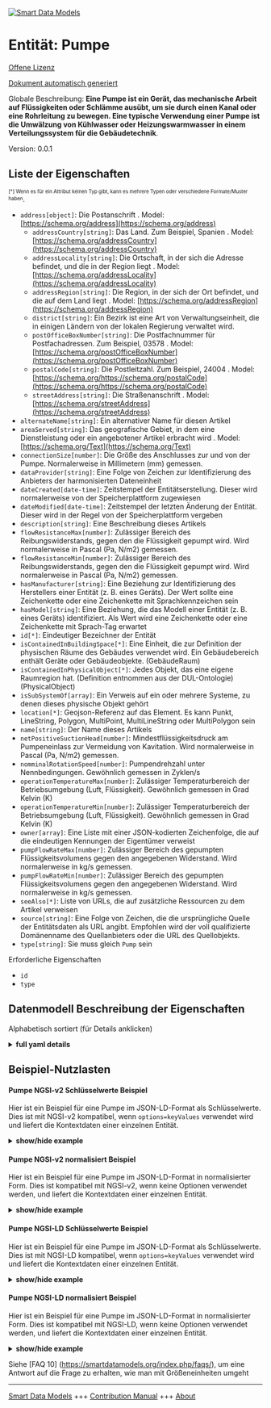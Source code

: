 <!-- 10-Header -->  
[![Smart Data Models](https://smartdatamodels.org/wp-content/uploads/2022/01/SmartDataModels_logo.png "Logo")](https://smartdatamodels.org)  
Entität: Pumpe  
==============<!-- /10-Header -->  
<!-- 15-License -->  
[Offene Lizenz](https://github.com/smart-data-models//dataModel.S4BLDG/blob/master/Pump/LICENSE.md)  
[Dokument automatisch generiert](https://docs.google.com/presentation/d/e/2PACX-1vTs-Ng5dIAwkg91oTTUdt8ua7woBXhPnwavZ0FxgR8BsAI_Ek3C5q97Nd94HS8KhP-r_quD4H0fgyt3/pub?start=false&loop=false&delayms=3000#slide=id.gb715ace035_0_60)  
<!-- /15-License -->  
<!-- 20-Description -->  
Globale Beschreibung: **Eine Pumpe ist ein Gerät, das mechanische Arbeit auf Flüssigkeiten oder Schlämme ausübt, um sie durch einen Kanal oder eine Rohrleitung zu bewegen. Eine typische Verwendung einer Pumpe ist die Umwälzung von Kühlwasser oder Heizungswarmwasser in einem Verteilungssystem für die Gebäudetechnik**.  
Version: 0.0.1  
<!-- /20-Description -->  
<!-- 30-PropertiesList -->  

## Liste der Eigenschaften  

<sup><sub>[*] Wenn es für ein Attribut keinen Typ gibt, kann es mehrere Typen oder verschiedene Formate/Muster haben</sub></sup>.  
- `address[object]`: Die Postanschrift  . Model: [https://schema.org/address](https://schema.org/address)	- `addressCountry[string]`: Das Land. Zum Beispiel, Spanien  . Model: [https://schema.org/addressCountry](https://schema.org/addressCountry)  
	- `addressLocality[string]`: Die Ortschaft, in der sich die Adresse befindet, und die in der Region liegt  . Model: [https://schema.org/addressLocality](https://schema.org/addressLocality)  
	- `addressRegion[string]`: Die Region, in der sich der Ort befindet, und die auf dem Land liegt  . Model: [https://schema.org/addressRegion](https://schema.org/addressRegion)  
	- `district[string]`: Ein Bezirk ist eine Art von Verwaltungseinheit, die in einigen Ländern von der lokalen Regierung verwaltet wird.    
	- `postOfficeBoxNumber[string]`: Die Postfachnummer für Postfachadressen. Zum Beispiel, 03578  . Model: [https://schema.org/postOfficeBoxNumber](https://schema.org/postOfficeBoxNumber)  
	- `postalCode[string]`: Die Postleitzahl. Zum Beispiel, 24004  . Model: [https://schema.org/https://schema.org/postalCode](https://schema.org/https://schema.org/postalCode)  
	- `streetAddress[string]`: Die Straßenanschrift  . Model: [https://schema.org/streetAddress](https://schema.org/streetAddress)  
- `alternateName[string]`: Ein alternativer Name für diesen Artikel  - `areaServed[string]`: Das geografische Gebiet, in dem eine Dienstleistung oder ein angebotener Artikel erbracht wird  . Model: [https://schema.org/Text](https://schema.org/Text)- `connectionSize[number]`: Die Größe des Anschlusses zur und von der Pumpe. Normalerweise in Millimetern (mm) gemessen.  - `dataProvider[string]`: Eine Folge von Zeichen zur Identifizierung des Anbieters der harmonisierten Dateneinheit  - `dateCreated[date-time]`: Zeitstempel der Entitätserstellung. Dieser wird normalerweise von der Speicherplattform zugewiesen  - `dateModified[date-time]`: Zeitstempel der letzten Änderung der Entität. Dieser wird in der Regel von der Speicherplattform vergeben  - `description[string]`: Eine Beschreibung dieses Artikels  - `flowResistanceMax[number]`: Zulässiger Bereich des Reibungswiderstands, gegen den die Flüssigkeit gepumpt wird. Wird normalerweise in Pascal (Pa, N/m2) gemessen.  - `flowResistanceMin[number]`: Zulässiger Bereich des Reibungswiderstands, gegen den die Flüssigkeit gepumpt wird. Wird normalerweise in Pascal (Pa, N/m2) gemessen.  - `hasManufacturer[string]`: Eine Beziehung zur Identifizierung des Herstellers einer Entität (z. B. eines Geräts). Der Wert sollte eine Zeichenkette oder eine Zeichenkette mit Sprachkennzeichen sein  - `hasModel[string]`: Eine Beziehung, die das Modell einer Entität (z. B. eines Geräts) identifiziert. Als Wert wird eine Zeichenkette oder eine Zeichenkette mit Sprach-Tag erwartet  - `id[*]`: Eindeutiger Bezeichner der Entität  - `isContainedInBuildingSpace[*]`: Eine Einheit, die zur Definition der physischen Räume des Gebäudes verwendet wird. Ein Gebäudebereich enthält Geräte oder Gebäudeobjekte. (GebäudeRaum)  - `isContainedInPhysicalObject[*]`: Jedes Objekt, das eine eigene Raumregion hat.  (Definition entnommen aus der DUL-Ontologie) (PhysicalObject)  - `isSubSystemOf[array]`: Ein Verweis auf ein oder mehrere Systeme, zu denen dieses physische Objekt gehört  - `location[*]`: Geojson-Referenz auf das Element. Es kann Punkt, LineString, Polygon, MultiPoint, MultiLineString oder MultiPolygon sein  - `name[string]`: Der Name dieses Artikels  - `netPositiveSuctionHead[number]`: Mindestflüssigkeitsdruck am Pumpeneinlass zur Vermeidung von Kavitation. Wird normalerweise in Pascal (Pa, N/m2) gemessen.  - `nomminalRotationSpeed[number]`: Pumpendrehzahl unter Nennbedingungen. Gewöhnlich gemessen in Zyklen/s  - `operationTemperatureMax[number]`: Zulässiger Temperaturbereich der Betriebsumgebung (Luft, Flüssigkeit). Gewöhnlich gemessen in Grad Kelvin (K)  - `operationTemperatureMin[number]`: Zulässiger Temperaturbereich der Betriebsumgebung (Luft, Flüssigkeit). Gewöhnlich gemessen in Grad Kelvin (K)  - `owner[array]`: Eine Liste mit einer JSON-kodierten Zeichenfolge, die auf die eindeutigen Kennungen der Eigentümer verweist  - `pumpFlowRateMax[number]`: Zulässiger Bereich des gepumpten Flüssigkeitsvolumens gegen den angegebenen Widerstand. Wird normalerweise in kg/s gemessen.  - `pumpFlowRateMin[number]`: Zulässiger Bereich des gepumpten Flüssigkeitsvolumens gegen den angegebenen Widerstand. Wird normalerweise in kg/s gemessen.  - `seeAlso[*]`: Liste von URLs, die auf zusätzliche Ressourcen zu dem Artikel verweisen  - `source[string]`: Eine Folge von Zeichen, die die ursprüngliche Quelle der Entitätsdaten als URL angibt. Empfohlen wird der voll qualifizierte Domänenname des Quellanbieters oder die URL des Quellobjekts.  - `type[string]`: Sie muss gleich `Pump` sein  <!-- /30-PropertiesList -->  
<!-- 35-RequiredProperties -->  
Erforderliche Eigenschaften  
- `id`  - `type`  <!-- /35-RequiredProperties -->  
<!-- 40-RequiredProperties -->  
<!-- /40-RequiredProperties -->  
<!-- 50-DataModelHeader -->  
## Datenmodell Beschreibung der Eigenschaften  
Alphabetisch sortiert (für Details anklicken)  
<!-- /50-DataModelHeader -->  
<!-- 60-ModelYaml -->  
<details><summary><strong>full yaml details</strong></summary>    
```yaml  
Pump:    
  description: A pump is a device which imparts mechanical work on fluids or slurries to move them through a channel or pipeline. A typical use of a pump is to circulate chilled water or heating hot water in a building services distribution system.    
  properties:    
    address:    
      description: The mailing address    
      properties:    
        addressCountry:    
          description: 'The country. For example, Spain'    
          type: string    
          x-ngsi:    
            model: https://schema.org/addressCountry    
            type: Property    
        addressLocality:    
          description: 'The locality in which the street address is, and which is in the region'    
          type: string    
          x-ngsi:    
            model: https://schema.org/addressLocality    
            type: Property    
        addressRegion:    
          description: 'The region in which the locality is, and which is in the country'    
          type: string    
          x-ngsi:    
            model: https://schema.org/addressRegion    
            type: Property    
        district:    
          description: 'A district is a type of administrative division that, in some countries, is managed by the local government'    
          type: string    
          x-ngsi:    
            type: Property    
        postOfficeBoxNumber:    
          description: 'The post office box number for PO box addresses. For example, 03578'    
          type: string    
          x-ngsi:    
            model: https://schema.org/postOfficeBoxNumber    
            type: Property    
        postalCode:    
          description: 'The postal code. For example, 24004'    
          type: string    
          x-ngsi:    
            model: https://schema.org/https://schema.org/postalCode    
            type: Property    
        streetAddress:    
          description: The street address    
          type: string    
          x-ngsi:    
            model: https://schema.org/streetAddress    
            type: Property    
        streetNr:    
          description: Number identifying a specific property on a public street    
          type: string    
          x-ngsi:    
            type: Property    
      type: object    
      x-ngsi:    
        model: https://schema.org/address    
        type: Property    
    alternateName:    
      description: An alternative name for this item    
      type: string    
      x-ngsi:    
        type: Property    
    areaServed:    
      description: The geographic area where a service or offered item is provided    
      type: string    
      x-ngsi:    
        model: https://schema.org/Text    
        type: Property    
    connectionSize:    
      description: The connection size of the to and from the pump. Usually measured in millimeters (mm)    
      type: number    
      x-ngsi:    
        type: Property    
    dataProvider:    
      description: A sequence of characters identifying the provider of the harmonised data entity    
      type: string    
      x-ngsi:    
        type: Property    
    dateCreated:    
      description: Entity creation timestamp. This will usually be allocated by the storage platform    
      format: date-time    
      type: string    
      x-ngsi:    
        type: Property    
    dateModified:    
      description: Timestamp of the last modification of the entity. This will usually be allocated by the storage platform    
      format: date-time    
      type: string    
      x-ngsi:    
        type: Property    
    description:    
      description: A description of this item    
      type: string    
      x-ngsi:    
        type: Property    
    flowResistanceMax:    
      description: 'Allowable range of frictional resistance against which the fluid is being pumped. Usually measured in Pascals (Pa, N/m2)'    
      type: number    
      x-ngsi:    
        type: Property    
    flowResistanceMin:    
      description: 'Allowable range of frictional resistance against which the fluid is being pumped. Usually measured in Pascals (Pa, N/m2)'    
      type: number    
      x-ngsi:    
        type: Property    
    hasManufacturer:    
      description: 'A relationship identifying the manufacturer of an entity (e.g., device). The value is expected to be a string or a string with language tag'    
      type: string    
      x-ngsi:    
        type: Property    
    hasModel:    
      description: 'A relationship identifying the model of an entity (e.g., device). The value is expected to be a string or a string with language tag'    
      type: string    
      x-ngsi:    
        type: Property    
    id:    
      anyOf:    
        - description: Identifier format of any NGSI entity    
          maxLength: 256    
          minLength: 1    
          pattern: ^[\w\-\.\{\}\$\+\*\[\]`|~^@!,:\\]+$    
          type: string    
          x-ngsi:    
            type: Property    
        - description: Identifier format of any NGSI entity    
          format: uri    
          type: string    
          x-ngsi:    
            type: Property    
      description: Unique identifier of the entity    
      x-ngsi:    
        type: Property    
    isContainedInBuildingSpace:    
      anyOf:    
        - description: Identifier format of any NGSI entity    
          maxLength: 256    
          minLength: 1    
          pattern: ^[\w\-\.\{\}\$\+\*\[\]`|~^@!,:\\]+$    
          type: string    
          x-ngsi:    
            type: Property    
        - description: Identifier format of any NGSI entity    
          format: uri    
          type: string    
          x-ngsi:    
            type: Property    
      description: An entity used to define the physical spaces of the building. A building space contains devices or building objects. (BuildingSpace)    
      x-ngsi:    
        type: Property    
    isContainedInPhysicalObject:    
      anyOf:    
        - description: Identifier format of any NGSI entity    
          maxLength: 256    
          minLength: 1    
          pattern: ^[\w\-\.\{\}\$\+\*\[\]`|~^@!,:\\]+$    
          type: string    
          x-ngsi:    
            type: Property    
        - description: Identifier format of any NGSI entity    
          format: uri    
          type: string    
          x-ngsi:    
            type: Property    
      description: Any Object that has a proper space region.  (Definition extracted from DUL ontology) (PhysicalObject)    
      x-ngsi:    
        type: Property    
    isSubSystemOf:    
      description: A reference to a system(s) that this Physical Object is part of    
      items:    
        anyOf:    
          - description: Identifier format of any NGSI entity    
            maxLength: 256    
            minLength: 1    
            pattern: ^[\w\-\.\{\}\$\+\*\[\]`|~^@!,:\\]+$    
            type: string    
            x-ngsi:    
              type: Property    
          - description: Identifier format of any NGSI entity    
            format: uri    
            type: string    
            x-ngsi:    
              type: Property    
        description: Unique identifier of the entity    
        x-ngsi:    
          type: Property    
      type: array    
      x-ngsi:    
        type: Relationship    
    location:    
      description: 'Geojson reference to the item. It can be Point, LineString, Polygon, MultiPoint, MultiLineString or MultiPolygon'    
      oneOf:    
        - description: Geojson reference to the item. Point    
          properties:    
            bbox:    
              items:    
                type: number    
              minItems: 4    
              type: array    
            coordinates:    
              items:    
                type: number    
              minItems: 2    
              type: array    
            type:    
              enum:    
                - Point    
              type: string    
          required:    
            - type    
            - coordinates    
          title: GeoJSON Point    
          type: object    
          x-ngsi:    
            type: GeoProperty    
        - description: Geojson reference to the item. LineString    
          properties:    
            bbox:    
              items:    
                type: number    
              minItems: 4    
              type: array    
            coordinates:    
              items:    
                items:    
                  type: number    
                minItems: 2    
                type: array    
              minItems: 2    
              type: array    
            type:    
              enum:    
                - LineString    
              type: string    
          required:    
            - type    
            - coordinates    
          title: GeoJSON LineString    
          type: object    
          x-ngsi:    
            type: GeoProperty    
        - description: Geojson reference to the item. Polygon    
          properties:    
            bbox:    
              items:    
                type: number    
              minItems: 4    
              type: array    
            coordinates:    
              items:    
                items:    
                  items:    
                    type: number    
                  minItems: 2    
                  type: array    
                minItems: 4    
                type: array    
              type: array    
            type:    
              enum:    
                - Polygon    
              type: string    
          required:    
            - type    
            - coordinates    
          title: GeoJSON Polygon    
          type: object    
          x-ngsi:    
            type: GeoProperty    
        - description: Geojson reference to the item. MultiPoint    
          properties:    
            bbox:    
              items:    
                type: number    
              minItems: 4    
              type: array    
            coordinates:    
              items:    
                items:    
                  type: number    
                minItems: 2    
                type: array    
              type: array    
            type:    
              enum:    
                - MultiPoint    
              type: string    
          required:    
            - type    
            - coordinates    
          title: GeoJSON MultiPoint    
          type: object    
          x-ngsi:    
            type: GeoProperty    
        - description: Geojson reference to the item. MultiLineString    
          properties:    
            bbox:    
              items:    
                type: number    
              minItems: 4    
              type: array    
            coordinates:    
              items:    
                items:    
                  items:    
                    type: number    
                  minItems: 2    
                  type: array    
                minItems: 2    
                type: array    
              type: array    
            type:    
              enum:    
                - MultiLineString    
              type: string    
          required:    
            - type    
            - coordinates    
          title: GeoJSON MultiLineString    
          type: object    
          x-ngsi:    
            type: GeoProperty    
        - description: Geojson reference to the item. MultiLineString    
          properties:    
            bbox:    
              items:    
                type: number    
              minItems: 4    
              type: array    
            coordinates:    
              items:    
                items:    
                  items:    
                    items:    
                      type: number    
                    minItems: 2    
                    type: array    
                  minItems: 4    
                  type: array    
                type: array    
              type: array    
            type:    
              enum:    
                - MultiPolygon    
              type: string    
          required:    
            - type    
            - coordinates    
          title: GeoJSON MultiPolygon    
          type: object    
          x-ngsi:    
            type: GeoProperty    
      x-ngsi:    
        type: GeoProperty    
    name:    
      description: The name of this item    
      type: string    
      x-ngsi:    
        type: Property    
    netPositiveSuctionHead:    
      description: 'Minimum liquid pressure at the pump inlet to prevent cavitation. Usually measured in Pascals (Pa, N/m2)'    
      type: number    
      x-ngsi:    
        type: Property    
    nomminalRotationSpeed:    
      description: Pump rotational speed under nominal conditions. Usually measured in cycles/s    
      type: number    
      x-ngsi:    
        type: Property    
    operationTemperatureMax:    
      description: 'Allowable operation ambient (air, fluid) temperature range. Usually measured in degrees Kelvin (K)'    
      type: number    
      x-ngsi:    
        type: Property    
    operationTemperatureMin:    
      description: 'Allowable operation ambient (air, fluid) temperature range. Usually measured in degrees Kelvin (K)'    
      type: number    
      x-ngsi:    
        type: Property    
    owner:    
      description: A List containing a JSON encoded sequence of characters referencing the unique Ids of the owner(s)    
      items:    
        anyOf:    
          - description: Identifier format of any NGSI entity    
            maxLength: 256    
            minLength: 1    
            pattern: ^[\w\-\.\{\}\$\+\*\[\]`|~^@!,:\\]+$    
            type: string    
            x-ngsi:    
              type: Property    
          - description: Identifier format of any NGSI entity    
            format: uri    
            type: string    
            x-ngsi:    
              type: Property    
        description: Unique identifier of the entity    
        x-ngsi:    
          type: Property    
      type: array    
      x-ngsi:    
        type: Property    
    pumpFlowRateMax:    
      description: Allowable range of volume of fluid being pumped against the resistance specified. Usually measured in kg/s    
      type: number    
      x-ngsi:    
        type: Property    
    pumpFlowRateMin:    
      description: Allowable range of volume of fluid being pumped against the resistance specified. Usually measured in kg/s    
      type: number    
      x-ngsi:    
        type: Property    
    seeAlso:    
      description: list of uri pointing to additional resources about the item    
      oneOf:    
        - items:    
            format: uri    
            type: string    
          minItems: 1    
          type: array    
        - format: uri    
          type: string    
      x-ngsi:    
        type: Property    
    source:    
      description: 'A sequence of characters giving the original source of the entity data as a URL. Recommended to be the fully qualified domain name of the source provider, or the URL to the source object'    
      type: string    
      x-ngsi:    
        type: Property    
    type:    
      description: It must be equal to `Pump`    
      enum:    
        - Pump    
      type: string    
      x-ngsi:    
        type: Property    
  required:    
    - id    
    - type    
  type: object    
  x-derived-from: "https://saref.etsi.org/saref4bldg/v1.1.2/#s4bldg:Pump"    
  x-disclaimer: 'Redistribution and use in source and binary forms, with or without modification, are permitted  provided that the license conditions are met. Copyleft (c) 2022 Contributors to Smart Data Models Program'    
  x-license-url: https://github.com/smart-data-models/dataModel.S4BLDG/blob/master/Pump/LICENSE.md    
  x-model-schema: https://smart-data-models.github.com/dataModel.SAREF4BLDG/Pump/schema.json    
  x-model-tags: SAREF Pump    
  x-version: 0.0.1    
```  
</details>    
<!-- /60-ModelYaml -->  
<!-- 70-MiddleNotes -->  
<!-- /70-MiddleNotes -->  
<!-- 80-Examples -->  
## Beispiel-Nutzlasten  
#### Pumpe NGSI-v2 Schlüsselwerte Beispiel  
Hier ist ein Beispiel für eine Pumpe im JSON-LD-Format als Schlüsselwerte. Dies ist mit NGSI-v2 kompatibel, wenn `options=keyValues` verwendet wird und liefert die Kontextdaten einer einzelnen Entität.  
<details><summary><strong>show/hide example</strong></summary>    
```json  
{  
    "id": "urn:ngsi-ld:Pump:5c6aa613-0829-405e-aeb6-ef000e26fea1",  
    "type": "Pump",  
    "connectionSize": 0.0736674796470771,  
    "flowResistanceMax": 0.5763414622833901,  
    "flowResistanceMin": 0.23194313125611832,  
    "netPositiveSuctionHead": 0.9430406136976697,  
    "nomminalRotationSpeed": 0.49997837892806263,  
    "operationTemperatureMax": 0.016630756942512148,  
    "operationTemperatureMin": 0.7235008225786019,  
    "pumpFlowRateMax": 0.2126600766557486,  
    "pumpFlowRateMin": 0.8849029838139153,  
    "isContainedInBuildingSpace": "urn:ngsi-ld:BuildingSpace:13846972-f593-4662-96b5-92cefbbe8219",  
    "isContainedInPhysicalObject": "urn:ngsi-ld:PhysicalObject:54ecdd7e-4ab8-4c41-b56b-47bb45c572f8",  
    "isSubSystemOf": [  
        "urn:ngsi-ld:System:092c5cb0-1b8e-4bc9-88ee-ce226a23061f",  
        "urn:ngsi-ld:System:053dc8a9-bbb7-402c-8d99-522b8626091d",  
        "urn:ngsi-ld:System:60e0c6c5-ebd6-4460-aa78-442698c8204c"  
    ],  
    "hasManufacturer": "Pump Company Inc.",  
    "hasModel": "Pump 0.1.2",  
    "dateCreated": "2023-01-26T00:41:42Z",  
    "dateModified": "2023-01-26T10:20:35Z",  
    "source": "Import",  
    "name": "Pump",  
    "alternateName": "Pump type 2",  
    "description": "Pump of limited Pump types",  
    "dataProvider": "IFC file"  
}  
```  
</details>  
#### Pumpe NGSI-v2 normalisiert Beispiel  
Hier ist ein Beispiel für eine Pumpe im JSON-LD-Format in normalisierter Form. Dies ist kompatibel mit NGSI-v2, wenn keine Optionen verwendet werden, und liefert die Kontextdaten einer einzelnen Entität.  
<details><summary><strong>show/hide example</strong></summary>    
```json  
{  
  "id": "urn:ngsi-ld:Pump:068a2569-0602-4845-8ed3-8ddb200bdcac",  
  "type": "Pump",  
  "connectionSize": {  
    "type": "Measurement",  
    "value": 0.8537944550916271  
  },  
  "flowResistanceMax": {  
    "type": "Measurement",  
    "value": 0.934151218696693  
  },  
  "flowResistanceMin": {  
    "type": "Measurement",  
    "value": 0.5798733223282941  
  },  
  "netPositiveSuctionHead": {  
    "type": "Measurement",  
    "value": 0.9236791362464654  
  },  
  "nomminalRotationSpeed": {  
    "type": "Measurement",  
    "value": 0.9434212309119704  
  },  
  "operationTemperatureMax": {  
    "type": "Measurement",  
    "value": 0.40126909555034673  
  },  
  "operationTemperatureMin": {  
    "type": "Measurement",  
    "value": 0.49855896547412504  
  },  
  "pumpFlowRateMax": {  
    "type": "Measurement",  
    "value": 0.8126244460338075  
  },  
  "pumpFlowRateMin": {  
    "type": "Measurement",  
    "value":  0.4387979987462379  
  },  
  "isContainedInBuildingSpace": {  
    "type": "URL",  
    "value": "urn:ngsi-ld:BuildingSpace:30823ddd-b24b-4307-917c-72134cf789aa"  
  },  
  "isContainedInPhysicalObject": {  
    "type": "URL",  
    "value": "urn:ngsi-ld:PhysicalObject:f57afcb5-61fd-4e18-b9e0-4c246e0ed2c2"  
  },  
  "isSubSystemOf": {  
    "type": "array",  
    "value": [  
      {  
        "type": "URL",  
        "value": "urn:ngsi-ld:System:93229da7-6aa4-42ad-8d91-7d529267dafd"  
      },  
      {  
        "type": "URL",  
        "value": "urn:ngsi-ld:System:cd14cc46-1a6c-4058-ad6c-07b62d4944c0"  
      },  
      {  
        "type": "URL",  
        "value": "urn:ngsi-ld:System:1dcc7d2b-1886-4006-970f-4c44a5213211"  
      }  
    ]  
  },  
  "hasManufacturer": {  
    "type": "Text",  
    "value": "Pump Company Inc."  
  },  
  "hasModel": {  
    "type": "Text",  
    "value": "Pump 0.1.2"  
  },  
  "dateCreated": {  
    "type": "DateTime",  
    "value": "2023-01-26T09:00:15.8186104+01:00"  
  },  
  "dateModified": {  
    "type": "DateTime",  
    "value": "2023-01-25T18:30:43.9565309+01:00"  
  },  
  "source": {  
    "type": "Text",  
    "value": "Import"  
  },  
  "name": {  
    "type": "Text",  
    "value": "Pump"  
  },  
  "alternateName": {  
    "type": "Text",  
    "value": "Pump type 2"  
  },  
  "description": {  
    "type": "Text",  
    "value": "Pump of limited Pump types"  
  },  
  "dataProvider": {  
    "type": "Text",  
    "value": "IFC file"  
  }  
}  
```  
</details>  
#### Pumpe NGSI-LD Schlüsselwerte Beispiel  
Hier ist ein Beispiel für eine Pumpe im JSON-LD-Format als Schlüsselwerte. Dies ist mit NGSI-LD kompatibel, wenn `options=keyValues` verwendet wird und liefert die Kontextdaten einer einzelnen Entität.  
<details><summary><strong>show/hide example</strong></summary>    
```json  
{  
  "id": "urn:ngsi-ld:Pump:5c6aa613-0829-405e-aeb6-ef000e26fea1",  
  "type": "Pump",  
  "connectionSize": 0.0736674796470771,  
  "flowResistanceMax": 0.5763414622833901,  
  "flowResistanceMin": 0.23194313125611832,  
  "netPositiveSuctionHead": 0.9430406136976697,  
  "nomminalRotationSpeed": 0.49997837892806263,  
  "operationTemperatureMax": 0.016630756942512148,  
  "operationTemperatureMin": 0.7235008225786019,  
  "pumpFlowRateMax": 0.2126600766557486,  
  "pumpFlowRateMin": 0.8849029838139153,  
  "isContainedInBuildingSpace": "urn:ngsi-ld:BuildingSpace:13846972-f593-4662-96b5-92cefbbe8219",  
  "isContainedInPhysicalObject": "urn:ngsi-ld:PhysicalObject:54ecdd7e-4ab8-4c41-b56b-47bb45c572f8",  
  "isSubSystemOf": [  
    "urn:ngsi-ld:System:092c5cb0-1b8e-4bc9-88ee-ce226a23061f",  
    "urn:ngsi-ld:System:053dc8a9-bbb7-402c-8d99-522b8626091d",  
    "urn:ngsi-ld:System:60e0c6c5-ebd6-4460-aa78-442698c8204c"  
  ],  
  "hasManufacturer": "Pump Company Inc.",  
  "hasModel": "Pump 0.1.2",  
  "dateCreated": "2023-01-26T00:41:42Z",  
  "dateModified": "2023-01-26T10:20:35Z",  
  "source": "Import",  
  "name": "Pump",  
  "alternateName": "Pump type 2",  
  "description": "Pump of limited Pump types",  
  "dataProvider": "IFC file",  
  "@context": [  
    "https://raw.githubusercontent.com/smart-data-models/dataModel.S4BLDG/master/context.jsonld",  
    "https://uri.etsi.org/ngsi-ld/v1/ngsi-ld-core-context.jsonld"  
  ]  
}  
```  
</details>  
#### Pumpe NGSI-LD normalisiert Beispiel  
Hier ist ein Beispiel für eine Pumpe im JSON-LD-Format in normalisierter Form. Dies ist kompatibel mit NGSI-LD, wenn keine Optionen verwendet werden, und liefert die Kontextdaten einer einzelnen Entität.  
<details><summary><strong>show/hide example</strong></summary>    
```json  
{  
  "id": "urn:ngsi-ld:Pump:7ed480ca-f64d-42fd-9d2e-a792829d1467",  
  "type": "Pump",  
  "connectionSize": {  
    "type": "Property",  
    "unitCode": "mm",  
    "observedAt": "2023-01-26T01:56:40Z",  
    "value": 0.439871049852415  
  },  
  "flowResistanceMax": {  
    "type": "Property",  
    "unitCode": "N/m2",  
    "observedAt": "2023-01-26T10:30:54Z",  
    "value": 0.70272326323097  
  },  
  "flowResistanceMin": {  
    "type": "Property",  
    "unitCode": "N/m2",  
    "observedAt": "2023-01-26T11:23:10Z",  
    "value": 0.748100252355086  
  },  
  "netPositiveSuctionHead": {  
    "type": "Property",  
    "unitCode": "N/m2",  
    "observedAt": "2023-01-25T23:42:12Z",  
    "value": 0.4372375818125598  
  },  
  "nomminalRotationSpeed": {  
    "type": "Property",  
    "unitCode": "cycles/s",  
    "observedAt": "2023-01-25T16:47:26Z",  
    "value": 0.9055473204179818  
  },  
  "operationTemperatureMax": {  
    "type": "Property",  
    "unitCode": "K",  
    "observedAt": "2023-01-25T23:01:07Z",  
    "value": 0.19255105886794588  
  },  
  "operationTemperatureMin": {  
    "type": "Property",  
    "unitCode": "K",  
    "observedAt": "2023-01-26T02:59:51Z",  
    "value": 0.014765641352581182  
  },  
  "pumpFlowRateMax": {  
    "type": "Property",  
    "unitCode": "kg/s",  
    "observedAt": "2023-01-26T10:06:49Z",  
    "value": 0.2765428009146871  
  },  
  "pumpFlowRateMin": {  
    "type": "Property",  
    "unitCode": "kg/s",  
    "observedAt": "2023-01-26T00:29:22Z",  
    "value": 0.691611788348768  
  },  
  "isContainedInBuildingSpace": {  
    "type": "Relationship",  
    "object": "urn:ngsi-ld:BuildingSpace:00bec903-1682-4d39-9164-6b6635d717c7"  
  },  
  "isContainedInPhysicalObject": {  
    "type": "Relationship",  
    "object": "urn:ngsi-ld:PhysicalObject:cf20b915-721e-4f55-b736-af772bdc68c2"  
  },  
  "isSubSystemOf": [  
    {  
      "type": "Relationship",  
      "object": "urn:ngsi-ld:System:08e18090-a9f4-4837-a6aa-3d218b14721c"  
    },  
    {  
      "type": "Relationship",  
      "object": "urn:ngsi-ld:System:646f75aa-9900-4722-98ce-b3811440d0ce"  
    },  
    {  
      "type": "Relationship",  
      "object": "urn:ngsi-ld:System:00fb7f96-ff82-4b41-8b6e-1e3d2d8b66c3"  
    }  
  ],  
  "hasManufacturer": {  
    "type": "Property",  
    "value": "Pump Company Inc."  
  },  
  "hasModel": {  
    "type": "Property",  
    "value": "Pump 0.1.2"  
  },  
  "dateCreated": {  
    "type": "Property",  
    "value": "2023-01-26T13:30:12Z"  
  },  
  "dateModified": {  
    "type": "Property",  
    "value": "2023-01-25T15:53:32Z"  
  },  
  "source": {  
    "type": "Property",  
    "value": "Import"  
  },  
  "name": {  
    "type": "Property",  
    "value": "Pump"  
  },  
  "alternateName": {  
    "type": "Property",  
    "value": "Pump type 2"  
  },  
  "description": {  
    "type": "Property",  
    "value": "Pump of limited Pump types"  
  },  
  "dataProvider": {  
    "type": "Property",  
    "value": "IFC file"  
  },  
  "@context": [  
    "https://raw.githubusercontent.com/smart-data-models/dataModel.S4BLDG/master/context.jsonld",  
    "https://uri.etsi.org/ngsi-ld/v1/ngsi-ld-core-context.jsonld"  
  ]  
}  
```  
</details><!-- /80-Examples -->  
<!-- 90-FooterNotes -->  
<!-- /90-FooterNotes -->  
<!-- 95-Units -->  
Siehe [FAQ 10] (https://smartdatamodels.org/index.php/faqs/), um eine Antwort auf die Frage zu erhalten, wie man mit Größeneinheiten umgeht  
<!-- /95-Units -->  
<!-- 97-LastFooter -->  
---  
[Smart Data Models](https://smartdatamodels.org) +++ [Contribution Manual](https://bit.ly/contribution_manual) +++ [About](https://bit.ly/Introduction_SDM)<!-- /97-LastFooter -->  
